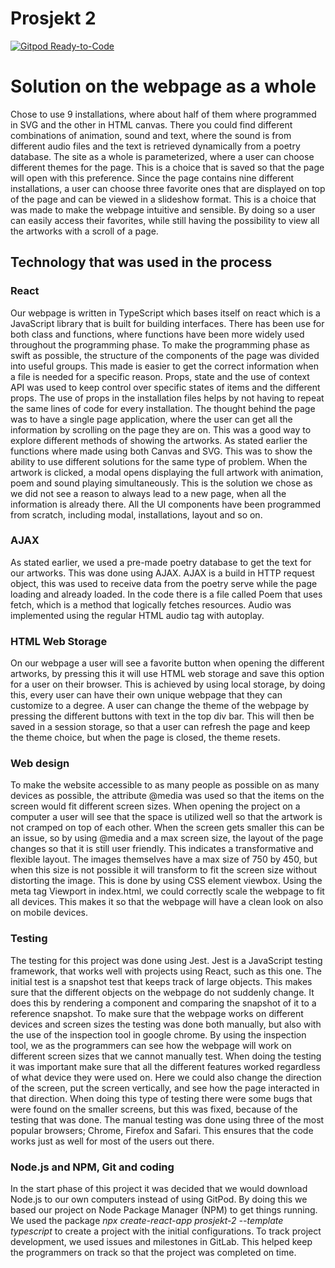 # Prosjekt 2
[![Gitpod Ready-to-Code](https://img.shields.io/badge/Gitpod-Ready--to--Code-blue?logo=gitpod)](https://gitpod.idi.ntnu.no/#https://gitlab.stud.idi.ntnu.no/it2810-h20/team-07/prosjekt-2) 


# Solution on the webpage as a whole
Chose to use 9 installations, where about half of them where programmed in SVG and the other in HTML canvas. There you could find different combinations of animation, sound and text, where the sound is from different audio files and the text is retrieved dynamically from a poetry database. The site as a whole is parameterized, where a user can choose different themes for the page. This is a choice that is saved so that the page will open with this preference. Since the page contains nine different installations, a user can choose three favorite ones that are displayed on top of the page and can be viewed in a slideshow format. This is a choice that was made to make the webpage intuitive and sensible. By doing so a user can easily access their favorites, while still having the possibility to view all the artworks with a scroll of a page.

## Technology that was used in the process

### React

Our webpage is written in TypeScript which bases itself on react which is a JavaScript library that is built for building interfaces. There has been use for both class and functions, where functions have been more widely used throughout the programming phase. To make the programming phase as swift as possible, the structure of the components of the page was divided into useful groups. This made is easier to get the correct information when a file is needed for a specific reason. Props, state and the use of context API was used to keep control over specific states of items and the different props. The use of props in the installation files helps by not having to repeat the same lines of code for every installation. The thought behind the page was to have a single page application, where the user can get all the information by scrolling on the page they are on. This was a good way to explore different methods of showing the artworks. As stated earlier the functions where made using both Canvas and SVG. This was to show the ability to use different solutions for the same type of problem. When the artwork is clicked, a modal opens displaying the full artwork with animation, poem and sound playing simultaneously. This is the solution we chose as we did not see a reason to always lead to a new page, when all the information is already there. All the UI components have been programmed from scratch, including modal, installations, layout and so on.

### AJAX

As stated earlier, we used a pre-made poetry database to get the text for our artworks. This was done using AJAX. AJAX is a build in HTTP request object, this was used to receive data from the poetry serve while the page loading and already loaded. In the code there is a file called Poem that uses fetch, which is a method that logically fetches resources. Audio was implemented using the regular HTML audio tag with autoplay.

### HTML Web Storage

On our webpage a user will see a favorite button when opening the different artworks, by pressing this it will use HTML web storage and save this option for a user on their browser. This is achieved by using local storage, by doing this, every user can have their own unique webpage that they can customize to a degree. A user can change the theme of the webpage by pressing the different buttons with text in the top div bar. This will then be saved in a session storage, so that a user can refresh the page and keep the theme choice, but when the page is closed, the theme resets. 

### Web design

To make the website accessible to as many people as possible on as many devices as possible, the attribute @media was used so that the items on the screen would fit different screen sizes. When opening the project on a computer a user will see that the space is utilized well so that the artwork is not cramped on top of each other. When the screen gets smaller this can be an issue, so by using @media and a max screen size, the layout of the page changes so that it is still user friendly. This indicates a transformative and flexible layout. The images themselves have a max size of 750 by 450, but when this size is not possible it will transform to fit the screen size without distorting the image. This is done by using CSS element viewbox. Using the meta tag Viewport in index.html, we could correctly scale the webpage to fit all devices. This makes it so that the webpage will have a clean look on also on mobile devices. 

### Testing

The testing for this project was done using Jest. Jest is a JavaScript testing framework, that works well with projects using React, such as this one. The initial test is a snapshot test that keeps track of large objects. This makes sure that the different objects on the webpage do not suddenly change. It does this by rendering a component and comparing the snapshot of it to a reference snapshot. To make sure that the webpage works on different devices and screen sizes the testing was done both manually, but also with the use of the inspection tool in google chrome. By using the inspection tool, we as the programmers can see how the webpage will work on different screen sizes that we cannot manually test. When doing the testing it was important make sure that all the different features worked regardless of what device they were used on. Here we could also change the direction of the screen, put the screen vertically, and see how the page interacted in that direction. When doing this type of testing there were some bugs that were found on the smaller screens, but this was fixed, because of the testing that was done. The manual testing was done using three of the most popular browsers; Chrome, Firefox and Safari. This ensures that the code works just as well for most of the users out there.

### Node.js and NPM, Git and coding

In the start phase of this project it was decided that we would download Node.js to our own computers instead of using GitPod. By doing this we based our project on Node Package Manager (NPM) to get things running. We used the package *_npx create-react-app prosjekt-2 --template_ typescript* to create a project with the initial configurations. To track project development, we used issues and milestones in GitLab. This helped keep the programmers on track so that the project was completed on time.